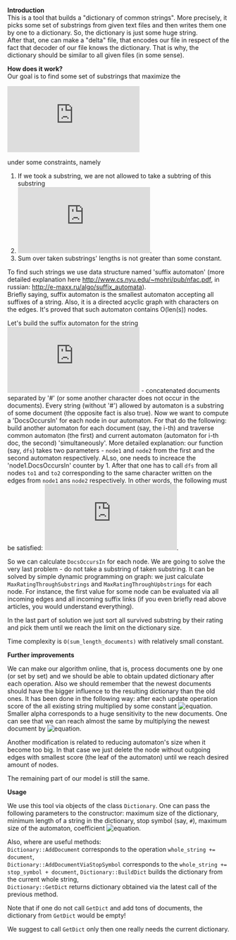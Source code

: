 **Introduction**  
This is a tool that builds a "dictionary of common strings". More precisely, it picks some set of substrings from given text files and then writes them one by one to a dictionary. So, the dictionary is just some huge string.  
After that, one can make a "delta" file, that encodes our file in respect of the fact that decoder of our file knows the dictionary. That is why, the dictionary should be similar to all given files (in some sense).  
  
**How does it work?**  
Our goal is to find some set of substrings that maximize the  
  
  ![equation](http://latex.codecogs.com/png.latex?%5Csum_%7Bs%20%5Cin%20Dict%7D%20%5Cfrac%7BDocsOccursIn%28s%29%20%5Ccdot%20%28len%28s%29%20-%203%29%7D%7Blen%28s%29%7D)  
    
under some constraints, namely  
1. If we took a substring, we are not allowed to take a subtring of this substring  
2. ![equation](http://latex.codecogs.com/png.latex?DocsOccursIn%28s%29%20%3E%201%2C%20len%28s%29%20%3E%20threshold).  
3. Sum over taken substrings' lengths is not greater than some constant.  
  
To find such strings we use data structure named 'suffix automaton' (more detailed explanation here http://www.cs.nyu.edu/~mohri/pub/nfac.pdf, in russian: http://e-maxx.ru/algo/suffix_automata).  
Briefly saying, suffix automaton is the smallest automaton accepting all suffixes of a string. Also, it is a directed acyclic graph with characters on the edges. It's proved that such automaton contains O(len(s)) nodes.
  
Let's build the suffix automaton for the string ![equation](http://latex.codecogs.com/png.latex?s_1%20%5C%23%20s_2%20%5C%23%20...%20%5C%23%20s_k) - concatenated documents separated by '#' (or some another character does not occur in the documents). Every string (without '#') allowed by automaton is a substring of some document (the opposite fact is also true). Now we want to compute a 'DocsOccursIn' for each node in our automaton. For that do the following: build another automaton for each document (say, the i-th) and traverse common automaton (the first) and current automaton (automaton for i-th doc, the second) 'simultaneously'. More detailed explanation: our function (say, `dfs`) takes two parameters - `node1` and `node2` from the first and the second automaton respectively. ALso, one needs to increace the 'node1.DocsOccursIn' counter by 1. After that one has to call `dfs` from all nodes `to1` and `to2` corresponding to the same character written on the edges from `node1` ans `node2` respectively. In other words, the following must be satisfied: ![equation](http://latex.codecogs.com/png.latex?%28node_1%2C%20to_1%29%20%5Cin%20E%2C%20%28node2%2C%20to_2%29%20%5Cin%20E%2C%20MarkOnEdge%28node_1%2C%20to_1%29%20%3D%20MarkOnEdge%28node_2%2C%20to_2%29).  
  
So we can calculate `DocsOccursIn` for each node. We are going to solve the very last problem - do not take a substring of taken substring. It can be solved by simple dynamic programming on graph: we just calculate `MaxRatingThroughSubstrings` and `MaxRatingThroughUpbstrings` for each node. For instance, the first value for some node can be evaluated via all incoming edges and all incoming suffix links (if you even briefly read above articles, you would understand everything).  
  
In the last part of solution we just sort all survived substring by their rating and pick them until we reach the limit on the dictionary size.  
  
Time complexity is `O(sum_length_documents)` with relatively small constant.

**Further improvements**

We can make our algorithm online, that is, process documents one by one (or set by set) and we should be able to obtain updated dictionary after each operation. Also we should remember that the newest documents should have the bigger influence to the resulting dictionary than the old ones. It has been done in the following way: after each update operation score of the all existing string multiplied by some constant  ![equation](http://www.sciweavers.org/upload/Tex2Img_1418126860/eqn.png). Smaller alpha corresponds to a huge sensitivity to the new documents. One can see that we can reach almost the same by multiplying the newest document by ![equation](http://www.sciweavers.org/upload/Tex2Img_1418126773/render.png).  
  
Another modification is related to reducing automaton's size when it become too big. In that case we just delete the node without outgoing edges with smallest score (the leaf of the automaton) until we reach desired amount of nodes.  
  
The remaining part of our model is still the same.

**Usage**  
  
We use this tool via objects of the class `Dictionary`. One can pass the following parameters to the constructor: maximum size of the dictionary, minimum length of a string in the dictionary, stop symbol (say, `#`), maximum size of the automaton, coefficient ![equation](http://www.sciweavers.org/upload/Tex2Img_1418126860/eqn.png).  
  
Also, where are useful methods:  
`Dictionary::AddDocument` corresponds to the operation `whole_string += document`,  
`Dictionary::AddDocumentViaStopSymbol` corresponds to the `whole_string += stop_symbol + document`,
`Dictionary::BuildDict` builds the dictionary from the current whole string,  
`Dictionary::GetDict` returns dictionary obtained via the latest call of the previous method.  

Note that if one do not call `GetDict` and add tons of documents, the dictionary from `GetDict` would be empty!  
  
We suggest to call `GetDict` only then one really needs the current dictionary.

